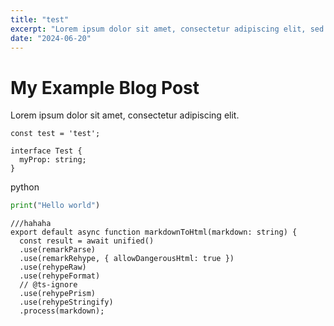 ```yaml
---
title: "test"
excerpt: "Lorem ipsum dolor sit amet, consectetur adipiscing elit, sed do eiusmod tempor incididunt ut labore et dolore magna aliqua. Praesent elementum facilisis leo vel fringilla est ullamcorper eget. At imperdiet dui accumsan sit amet nulla facilities morbi tempus."
date: "2024-06-20"
---
```

# My Example Blog Post

Lorem ipsum dolor sit amet, consectetur adipiscing elit.

```tsx
const test = 'test';

interface Test {
  myProp: string;
}
```
python
```python
print("Hello world")
```

```tsx
///hahaha
export default async function markdownToHtml(markdown: string) {
  const result = await unified()
  .use(remarkParse)
  .use(remarkRehype, { allowDangerousHtml: true })
  .use(rehypeRaw)
  .use(rehypeFormat)
  // @ts-ignore
  .use(rehypePrism)
  .use(rehypeStringify)
  .process(markdown);

```
